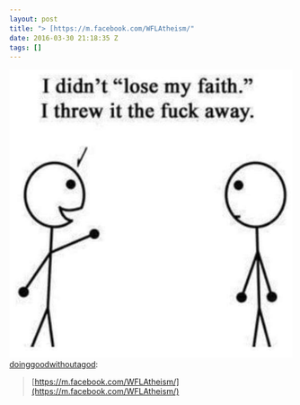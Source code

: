 ```yaml
---
layout: post
title: "> [https://m.facebook.com/WFLAtheism/"
date: 2016-03-30 21:18:35 Z
tags: []
---
```

![](/media/2016/03/141975056554.jpg)
[doinggoodwithoutagod](http://doinggoodwithoutagod.tumblr.com/post/141425865488/httpsmfacebookcomwflatheism):

> [https://m.facebook.com/WFLAtheism/](https://m.facebook.com/WFLAtheism/)

